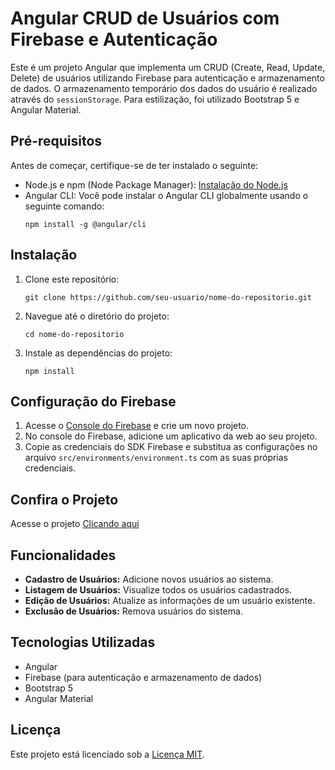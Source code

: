# Angular CRUD de Usuários com Firebase e Autenticação

Este é um projeto Angular que implementa um CRUD (Create, Read, Update, Delete) de usuários utilizando Firebase para autenticação e armazenamento de dados. O armazenamento temporário dos dados do usuário é realizado através do `sessionStorage`. Para estilização, foi utilizado Bootstrap 5 e Angular Material.

## Pré-requisitos

Antes de começar, certifique-se de ter instalado o seguinte:

- Node.js e npm (Node Package Manager): [Instalação do Node.js](https://nodejs.org/)
- Angular CLI: Você pode instalar o Angular CLI globalmente usando o seguinte comando:
  ```
  npm install -g @angular/cli
  ```

## Instalação

1. Clone este repositório:
   ```
   git clone https://github.com/seu-usuario/nome-do-repositorio.git
   ```

2. Navegue até o diretório do projeto:
   ```
   cd nome-do-repositorio
   ```

3. Instale as dependências do projeto:
   ```
   npm install
   ```

## Configuração do Firebase

1. Acesse o [Console do Firebase](https://console.firebase.google.com/) e crie um novo projeto.
2. No console do Firebase, adicione um aplicativo da web ao seu projeto.
3. Copie as credenciais do SDK Firebase e substitua as configurações no arquivo `src/environments/environment.ts` com as suas próprias credenciais.

## Confira o Projeto 

 Acesse o projeto [Clicando aqui](https://crudusers1.netlify.app/)

## Funcionalidades

- **Cadastro de Usuários:** Adicione novos usuários ao sistema.
- **Listagem de Usuários:** Visualize todos os usuários cadastrados.
- **Edição de Usuários:** Atualize as informações de um usuário existente.
- **Exclusão de Usuários:** Remova usuários do sistema.

## Tecnologias Utilizadas

- Angular
- Firebase (para autenticação e armazenamento de dados)
- Bootstrap 5
- Angular Material

## Licença

Este projeto está licenciado sob a [Licença MIT](LICENSE).
